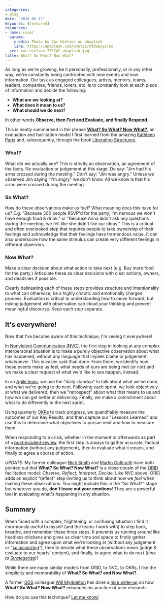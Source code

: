 ```yaml
---
categories:
- Blog
date: "2018-08-12"
keywords: [featured]
resources:
- name: cover
  params:
    credit: Photo by Zac Nielson on Unsplash
    link: https://unsplash.com/photos/XtdwbJy1rKc
  src: zac-nielson-775742-unsplash.jpg
title: What? So What? Now What?
---
```


As long as we're growing, be it personally, professionally, or in any other way, we're constantly being confronted with new events and new information. Our task as engaged colleagues, artists, mentors, teams, leaders, companies, friends, lovers, etc. is to constantly look at each piece of information and decide the following: 

>
* **What are we looking at?**
* **What does it mean to us?**
* **What should we do next?**

In other words **Observe, then _Feel_ and Evaluate, and finally Respond**.

This is neatly summarised in the phrase **<a href="http://www.liberatingstructures.com/9-what-so-what-now-what-w/">What? So What? Now What?</a>**, an evaluation and facilitation model I first learned from the amazing [Kathleen Paris](http://kathleenparis.com/) and, subsequently, through the book [Liberating Structures](http://www.liberatingstructures.com/).

### What?
What did we actually see? This is strictly an observation, an agreement of the facts. No evaluation or judgement at this stage. Do say: "Jim had his arms crossed during the meeting." Don't say: "Jim was angry." Unless we observed Jim saying "I'm angry" we don't know. All we know is that his arms were crossed during the meeting.

### So What?
How do these observations make us feel? What meaning does this have for us? E.g. "Because 300 people RSVP'd for the party, I'm nervous we won't have enough food & drink." or "Because Anna didn't ask any questions during the meeting, we felt like she didn't like our ideas." This is a critical and often overlooked step that requires people to take ownership of their feelings and acknowledge that their feelings have tremendous value. It can also underscore how the same stimulus can create very different feelings in different observers.

### Now What?
Make a clear decision about what action to take next (e.g. Buy more food for the party.) Articulate these as clear decisions with clear actions, owners, and deadlines if possible.


Clearly delineating each of these steps provides structure and intentionality to what can otherwise, be a highly chaotic and emotionally charged process. Evaluation is critical to understanding how to move forward, but mixing judgement with observation can cloud your thinking and prevent meaningful discourse. Keep each step separate.

## It's everywhere!
Now that I've become aware of this technique, I'm seeing it everywhere!

In <a href="/blog/nvc">Nonviolent Communication (NVC)</a>, the first step in looking at any complex interpersonal situation is to make a purely objective observation about what has happened, without any language that implies blame or judgement, whatsoever. This is easier said than done. From there, we identify how these events make us feel, what needs of ours are being met (or not) and we make a clear request of what we'd like to see happen, instead.

In an <a href="https://www.gov.uk/service-manual/agile-delivery" target="_blank">Agile team</a>, we use the "daily standup" to talk about what we've done, and what we're going to do next. Following each sprint, we look objectively at what we delivered; then we "retrospect" about what that means to us and how we can get better at delivering. Finally, we make a commitment about what to do differently in the next sprint.

Using quarterly <a href="/blog/running-an-okr-setting-workshop/">OKRs</a> to track progress, we quantifiably measure the outcomes of our Key Results, and then capture our "Lessons Learned" and use this to determine what objectives to pursue next and how to measure them.

When responding to a crisis, whether in the moment or afterwards as part of a [post-incident-review](https://github.com/etsy/DebriefingFacilitationGuide/tree/master/guide), the first step is always to gather accurate, factual information (without any judgement), then to evaluate what it means, and finally to agree a course of action.

_UPDATE:_ My former colleague <a href="https://twitter.com/twitrnick" target="_blank">Nick Smith</a> and [Martin Galbraith](https://martingilbraith.com/) have both pointed out that **What? So What? Now What?** is a close cousin of the [ORID](https://www.betterevaluation.org/en/evaluation-options/orid) facilitation model: _Observe, Reflect, Interpret, Decide_. Like NVC above, ORID adds an explicit "reflect" step inviting us to think about how we _feel_ when making these observations. You might include this in the "So What?" stage but whatever you do, **don't leave out your emotions**! They are a powerful tool in evaluating what's happening in any situation.

## Summary

When faced with a complex, frightening, or confusing situation I find it enormously useful to myself (and the teams I work with) to step back, breathe, and remember these three steps. It prevents us running around like headless chickens and gives us clear time and space to firstly gather information and agree upon what we're looking at (without any judgement or "[solusionizing](https://www.urbandictionary.com/define.php?term=solutionizing)"), then to decide what these observations mean (judge & evaluate to our hearts' content), and finally, to agree what to do next (_time to [Strategerize](https://en.wikipedia.org/wiki/Strategery)_)!

While there are many similar models from ORID, to NVC, to OKRs, I like the simplicity and memorability of **What? So What? and Now What?**.

A former [GDS](https://gds.blog.gov.uk/about/) colleague [Will Myddelton](http://www.myddelton.co.uk/about/) has done a [nice write-up](http://www.myddelton.co.uk/blog/what-so-what-now-what) on how **What? So What? Now What?** enhances his practice of user research.

How do you use this technique? <a href="/contact">Let me know!</a>
